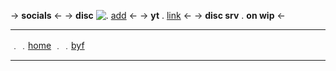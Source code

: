 -> **socials** <-
-> **disc** ![.](https://media.discordapp.net/attachments/978960990299365427/1028640690411933727/Tumblr_l_59679066679787.gif) [add](https://discordid.netlify.app/?id=936906546682658848) <-
-> **yt** . [link](https://youtube.com/channel/UCWJdOe5AJgvxWgcYd2AHP7g) <-
-> **disc srv** . **on wip** <-
***
﹒﹒[home](https://rentry.co/luvsite)
﹒﹒[byf](https://rentry.co/luvsitesdni)
***